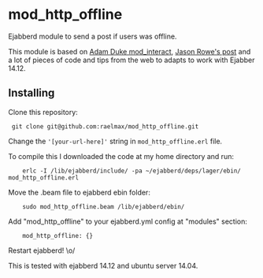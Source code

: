 mod_http_offline
================

Ejabberd module to send a post if users was offline.


This module is based on [Adam Duke mod_interact](https://github.com/adamvduke/mod_interact), [Jason Rowe's post](http://jasonrowe.com/2011/12/30/ejabberd-offline-messages/) and a lot of pieces of code and tips from the web to adapts to work with Ejabber 14.12.

Installing
----------

Clone this repository:

``` git clone git@github.com:raelmax/mod_http_offline.git```

Change the ```'[your-url-here]'``` string in ```mod_http_offline.erl``` file.

To compile this I downloaded the code at my home directory and run:

``` 
	erlc -I /lib/ejabberd/include/ -pa ~/ejabberd/deps/lager/ebin/ mod_http_offline.erl
```

Move the .beam file to ejabberd ebin folder:

``` 
	sudo mod_http_offline.beam /lib/ejabberd/ebin/ 
```

Add "mod_http_offline" to your ejabberd.yml config at "modules" section:

```
    mod_http_offline: {}
```

Restart ejabberd! \o/

This is tested with ejabberd 14.12 and ubuntu server 14.04.
